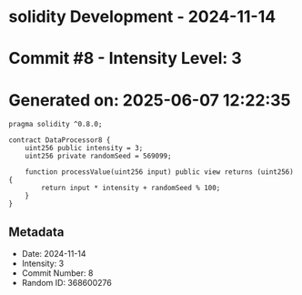 ﻿# solidity Development - 2024-11-14
# Commit #8 - Intensity Level: 3
# Generated on: 2025-06-07 12:22:35
```solidity
pragma solidity ^0.8.0;

contract DataProcessor8 {
    uint256 public intensity = 3;
    uint256 private randomSeed = 569099;

    function processValue(uint256 input) public view returns (uint256) {
        return input * intensity + randomSeed % 100;
    }
}
```
## Metadata
- Date: 2024-11-14
- Intensity: 3
- Commit Number: 8
- Random ID: 368600276
